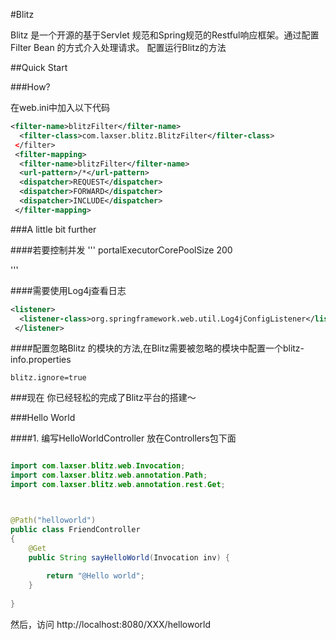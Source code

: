 #Blitz

Blitz 是一个开源的基于Servlet 规范和Spring规范的Restful响应框架。通过配置Filter Bean 的方式介入处理请求。
配置运行Blitz的方法



##Quick Start


###How?

在web.ini中加入以下代码
```xml
<filter-name>blitzFilter</filter-name>
  <filter-class>com.laxser.blitz.BlitzFilter</filter-class>
 </filter>
 <filter-mapping>
  <filter-name>blitzFilter</filter-name>
  <url-pattern>/*</url-pattern>
  <dispatcher>REQUEST</dispatcher>
  <dispatcher>FORWARD</dispatcher>
  <dispatcher>INCLUDE</dispatcher>
 </filter-mapping>

```

###A little bit further 

####若要控制并发
'''
<context-param>
  <param-name>portalExecutorCorePoolSize</param-name>
  <param-value>200</param-value>
 </context-param>
 
'''

####需要使用Log4j查看日志

```xml
<listener>
  <listener-class>org.springframework.web.util.Log4jConfigListener</listener-class>
 </listener>
```


####配置忽略Blitz 的模块的方法,在Blitz需要被忽略的模块中配置一个blitz-info.properties

```
blitz.ignore=true
```
###现在 你已经轻松的完成了Blitz平台的搭建～

###Hello World

####1. 编写HelloWorldController 放在Controllers包下面
```java

import com.laxser.blitz.web.Invocation;
import com.laxser.blitz.web.annotation.Path;
import com.laxser.blitz.web.annotation.rest.Get;



@Path("helloworld")
public class FriendController
{
    @Get
    public String sayHelloWorld(Invocation inv) {
    	
    	return "@Hello world";
    }
    
}
```
然后，访问  http://localhost:8080/XXX/helloworld



